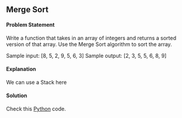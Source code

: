 ## Merge Sort

#### Problem Statement


Write a function that takes in an array of integers and returns a sorted version of that array. Use the Merge Sort algorithm to sort the array.

Sample input: [8, 5, 2, 9, 5, 6, 3]
Sample output: [2, 3, 5, 5, 6, 8, 9]



#### Explanation

We can use a Stack here


#### Solution

Check this [Python](../solution/Merge_Sort.py) code.

